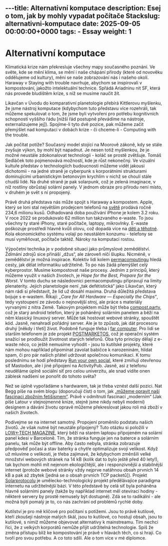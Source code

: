 ---title: Alternativní komputace
description: Esej o tom, jak by mohly vypadat počítače 
Stackslug: alternativni-komputace
date: 2025-09-05 00:00:00+0000
tags:
    - Essay
weight: 1
---


# Alternativní komputace
Klimatická krize nám překresluje všechny mapy současného poznání. Ve světe, kde se mění klima, se mění i naše chápání přírody (které od novověku oddělujeme od kultury), mění se naše zobrazování nás i našeho okolí. Haraway v Staying with trouble navrhuje, abychom se inspirovali v kompostování, jakožto intelektuální technice. Spřádá Ariadninu nit SF, která nás provede bludištěm krize, s níž se musíme naučit žít. 

Likavčan v Úvodu do komparativní planetologie přebírá Kittlerovu myšlenku, že jsme nástroj komputace (kdybychom tuto představu více rozehráli, tak můžeme spekulovat o tom, že jsme byli vytvořeni pro potřebu kognitivních schopností vyššího řádu [nižší řád postupně převádíme na nástroje, externalizujeme jej]). Spojíme-li tyto dvě pozice, pak můžeme začít přemýšlet nad komputací v dobách krize - či chceme-li - Computing with the trouble.

Jak počítat potíže? Současný model stojící na Moorově zákoně, kdy se stále zvyšuje výkon, by mohl být napadnut. Je nesen totiž myšlenkou, že je možné neustále zdokonalovat technologii - koláč se prostě zvětšuje. Tomáš Sedláček toto pojmenovává možností, kde je růst nekonečný. Ve vizuální kultuře představ o technologiích budoucnosti můžeme vidět jakousi dichotomii - na jedné straně je cyberpunk s korporátními strukturami dominujícími urbanistickým betonovým krychlím v nichž se choulí stále chudší lidé. Na druhé straně je pak solarpunk, což je zelená imaginace, v níž rostliny obrůstají solární panely. V jednom obraze pro přírodu není místo, v druhém je svět s ní propojený.

Právě druhá představa nás může spojit s Haraway a kompostem. Apple, který se loni stal největším prodejcem telefonů na [světě](https://cc.cz/nokia-pak-trinact-let-samsung-a-ted-iphone-apple-se-stal-poprve-nejvetsim-prodejcem-mobilu-na-svete/) prodává ročně 234,6 milionu kusů. Odhadovaná doba používání iPhone je kolem 3.2 roku. V roce 2022 se produkovalo 62 million tun takzvaného e-waste. To jsou všechny ty staré iPhony, staré počítače, laptopy, mikrovlnky. E-waste poškozuje prostředí hlavně kvůli olovu, což dopadá více na [děti a těhotné](https://www.who.int/news-room/fact-sheets/detail/electronic-waste-(e-waste)). Kola ekonomického systému volají po neustálém konzumu - telefony se musí vyměňovat, počítače taktéž. Nároky na komputaci rostou.

Výpočetní technika je v podobné situaci jako průmyslové zemědělství. Ždímání zdrojů sice přináší „džus“, ale zároveň ničí šlupku. Nicméně, v zemědělství je možná inspirace. Kolektiv lidí kolem [permacomputingu](https://permacomputing.net) hledá cesty, jak dělat informatiku udržitelně. To po nás žádá přemýšlet celý kyberprostor. Musíme kompostovat naše procesy. Jedním z principů, který můžeme využit v našich životech, je *Hope for the Best, Prepare for the Worst*. V tomto duchu se následovnici permacomputingu připravují na limity plenaterity. Jejich planetologie není „tak defétistická“ jako Likavčan, který nám rádi si představit, že lid už dosáhl maxima. Druhá důležitá představa bojuje s e-wastem. Říkají: *„Care for All Hardware — Especially the Chips“*, tedy vystoupení ze závodu o nejnovější stroj, ale práce s materiály vyrvanými z nitra Země. Takovým projektem může být třeba [compost.party](https://compost.party), což je starý android telefon, který je poháněný solárním panelem a běží na něm klasický linuxový server. Může tak hostovat webové stránky, spouštět kód. Jasně, nenahradí pořádný server. Ale je to způsob, jak dát procesoru druhý [někdy i třetí] život. Podobně funguje třeba i [far computer](https://far.computer). Pro lidi se starším telefonem je zde projekt [POSTMARKETOS](https://moddingfridays.bleu255.com/PostmarketOS_Installation), což je operační systém snažící se prodloužit životnost starých telefonů. Oba tyto principy dělají z e-waste něco, co ještě nemusíme vyhodit - jsou to kutilské projekty, které nám mohou například připomínat zavolat babičce k narozeninám, hlídat spam, či pro pár našich přátel udržovat společnou komunikaci. K tomu poslednímu se hodí představy [Run your own social](https://runyourown.social), které zmiňují otevřenou síť Mastodon, ale i jiné připojení na ActivityPub. Jasně, asi z telefonu neuděláme úplně sociální síť pro celou univerzitu, ale snad vidíte onen záblesk nadšení se ponořit do tohoto světa?

Než se úplně vypořádáme s hardwarem, tak je třeba vznést další pozici. Nat Begg píše na svém blogu (doporučuji číst) o tom, jak [„můžeme opravit naší fascinaci zbožním fetišismem“](https://wether.smol.pub/repairing-our-way-out-of-commodity-fetishism). Právě v odmítnutí fascinací „moderním“ (Jak píše Latour v stejnojmenné knize, stejně jsme nikdy nebyli moderní) designem a dávání životu opravě můžeme překreslovat jakou roli má zboží v našich životech. 

Podívejme se na internet samotný. Propojení proměnilo podstatu našich životů. Je však nutné být neustále připojený? Tuto otázku si položili v [LOW←TECH MAGAZINE](https://solar.lowtechmagazine.com), který běží na starém laptopu připojeném na solární panel kdesi v Barceloně. Tím, že stránka funguje jen na baterce a solárním panelu, tak může být offline. Aby často nebyla, stránka zobrazuje předpověď počasí a stav baterky a chytře optimalizuje svojí velikost. Když už mluvíme o velikosti, je třeba zajímavé, že kdybychom změnšili velké množství webových stránek na 14 kB (kolik dat to bylo ještě před 40 lety!), tak bychom mohli mít nejenom ekologičtější, ale i responzivnější a stabilnější internet (protože webové stránky vždy nejprve natáhnou obsah prvních 14 kB a pak až zbytek [jedná se o obsah prvních TCP packetů]). Projekt [Solarprotocolu](http://solarprotocol.net/sunthinking/index.html) je umělecko-technologický projekt předělávajíce paradigma internetu na udržitelnější bázi. V této představě by celá síť byla poháněna hlavně solárními panely (takže by například internet měl otevírací hodiny - některé servery by prostě nemusely být dostupné). Zdá se to radikální - ale možná býti pomalý je to, co nás zachrání od problémů rychlé doby. 

Kutilství je pro mě klíčové pro počítaní s potížemi. Jsou to právě kutilové, kteří zkoušejí nástroje malých škál, jsou to kutilové, co hostují obsah, jsou to kutilové, s nimiž můžeme objevovat alternativy k mainstreamu. Tím nechci říci, že z velkých korporátů nemůže přijít udržitelná technologie. Spíš že změna přístupu blíž ke kompostování je právě v hlavách těch, co si hrají. Co tvoří pro svou potřebu. A co toto sdílí. Ale o tom více v mé diplomce.
